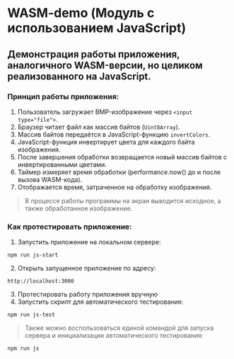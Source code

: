 # WASM-demo (Модуль с использованием JavaScript)

## Демонстрация работы приложения, аналогичного WASM-версии, но целиком реализованного на JavaScript.

### Принцип работы приложения:

1. Пользователь загружает BMP-изображение через `<input type="file">`.
2. Браузер читает файл как массив байтов (`Uint8Array`).
3. Массив байтов передаётся в JavaScript-функцию `invertColors`.
4. JavaScript-функция инвертирует цвета для каждого байта изображения.
5. После завершения обработки возвращается новый массив байтов с инвертированными цветами.
6. Таймер измеряет время обработки (performance.now() до и после вызова WASM-кода).
7. Отображается время, затраченное на обработку изображения.

> В процессе работы программы на экран выводится исходное, а также обработанное изображение.


### Как протестировать приложение:

1. Запустить приложение на локальном сервере:
```
npm run js-start
```
2. Открыть запущенное приложение по адресу:
```
http://localhost:3000
```
3. Протестировать работу приложения вручную
4. Запустить скрипт для автоматического тестирования:
```
npm run js-test
```

> Также можно воспользоваться единой командой для запуска сервера и инициализации автоматического тестирования:
```
npm run js
```
